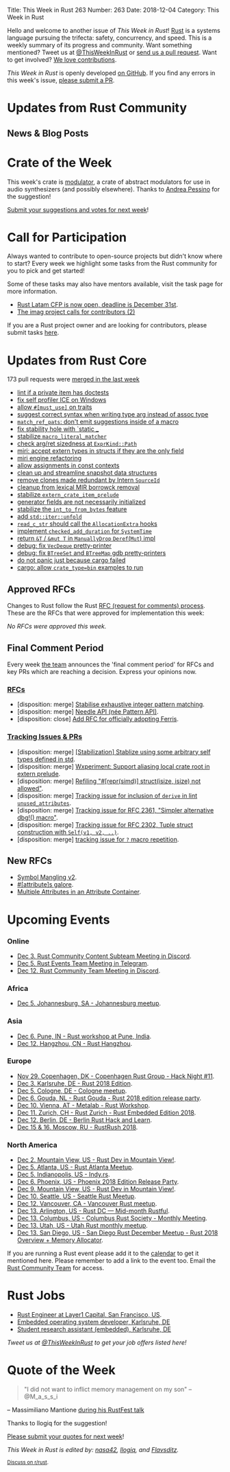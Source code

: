 Title: This Week in Rust 263
Number: 263
Date: 2018-12-04
Category: This Week in Rust

Hello and welcome to another issue of *This Week in Rust*!
[Rust](http://rust-lang.org) is a systems language pursuing the trifecta: safety, concurrency, and speed.
This is a weekly summary of its progress and community.
Want something mentioned? Tweet us at [@ThisWeekInRust](https://twitter.com/ThisWeekInRust) or [send us a pull request](https://github.com/cmr/this-week-in-rust).
Want to get involved? [We love contributions](https://github.com/rust-lang/rust/blob/master/CONTRIBUTING.md).

*This Week in Rust* is openly developed [on GitHub](https://github.com/cmr/this-week-in-rust).
If you find any errors in this week's issue, [please submit a PR](https://github.com/cmr/this-week-in-rust/pulls).

# Updates from Rust Community

## News & Blog Posts

# Crate of the Week

This week's crate is [modulator](https://crates.io/crates/modulator), a crate of abstract modulators for use in audio synthesizers (and possibly elsewhere). Thanks to [Andrea Pessino](https://www.youtube.com/watch?v=n-txrCMvdms) for the suggestion!

[Submit your suggestions and votes for next week][submit_crate]!

[submit_crate]: https://users.rust-lang.org/t/crate-of-the-week/2704

# Call for Participation

Always wanted to contribute to open-source projects but didn't know where to start?
Every week we highlight some tasks from the Rust community for you to pick and get started!

Some of these tasks may also have mentors available, visit the task page for more information.

* [Rust Latam CFP is now open, deadline is December 31st](https://cfp.rustlatam.org/events/rust-latam).
* [The imag project calls for contributors (2)](https://imag-pim.org/blog/2018/12/04/call-for-participation-2/)

If you are a Rust project owner and are looking for contributors, please submit tasks [here][guidelines].

[guidelines]: https://users.rust-lang.org/t/twir-call-for-participation/4821

# Updates from Rust Core

173 pull requests were [merged in the last week][merged]

[merged]: https://github.com/search?q=is%3Apr+org%3Arust-lang+is%3Amerged+merged%3A2018-11-19..2018-11-26

* [lint if a private item has doctests](https://github.com/rust-lang/rust/pull/55367)
* [fix self profiler ICE on Windows](https://github.com/rust-lang/rust/pull/56170)
* [allow `#[must_use]` on traits](https://github.com/rust-lang/rust/pull/55663)
* [suggest correct syntax when writing type arg instead of assoc type](https://github.com/rust-lang/rust/pull/55808)
* [`match_ref_pats`: don't emit suggestions inside of a macro](https://github.com/rust-lang/rust-clippy/pull/3432)
* [fix stability hole with `static _](https://github.com/rust-lang/rust/pull/55983)
* [stabilize `macro_literal_matcher`](https://github.com/rust-lang/rust/pull/56072)
* [check arg/ret sizedness at `ExprKind::Path`](https://github.com/rust-lang/rust/pull/56045)
* [miri: accept extern types in structs if they are the only field](https://github.com/rust-lang/rust/pull/55672)
* [miri engine refactoring](https://github.com/rust-lang/rust/pull/55915)
* [allow assignments in const contexts](https://github.com/rust-lang/rust/pull/56070)
* [clean up and streamline snapshot data structures](https://github.com/rust-lang/rust/pull/55906)
* [remove clones made redundant by Intern `SourceId`](https://github.com/rust-lang/cargo/pull/6347)
* [cleanup from lexical MIR borrowck removal](https://github.com/rust-lang/rust/pull/55959)
* [stabilize `extern_crate_item_prelude`](https://github.com/rust-lang/rust/pull/56032)
* [generator fields are not necessarily initialized](https://github.com/rust-lang/rust/pull/56100)
* [stabilize the `int_to_from_bytes` feature](https://github.com/rust-lang/rust/pull/56207)
* [add `std::iter::unfold`](https://github.com/rust-lang/rust/pull/55869)
* [`read_c_str` should call the `AllocationExtra` hooks](https://github.com/rust-lang/rust/pull/56210)
* [implement `checked_add_duration` for `SystemTime`](https://github.com/rust-lang/rust/pull/55527)
* [return `&T` / `&mut T` in `ManuallyDrop` `Deref`(`Mut`) impl](https://github.com/rust-lang/rust/pull/55485)
* [debug: fix `VecDeque` pretty-printer](https://github.com/rust-lang/rust/pull/55961)
* [debug: fix `BTreeSet` and `BTreeMap` gdb pretty-printers](https://github.com/rust-lang/rust/pull/56144)
* [do not panic just because cargo failed](https://github.com/rust-lang/rust/pull/55867)
* [cargo: allow `crate_type=bin` examples to run](https://github.com/rust-lang/cargo/pull/6330)

## Approved RFCs

Changes to Rust follow the Rust [RFC (request for comments)
process](https://github.com/rust-lang/rfcs#rust-rfcs). These
are the RFCs that were approved for implementation this week:

*No RFCs were approved this week.*

## Final Comment Period

Every week [the team](https://www.rust-lang.org/team.html) announces the
'final comment period' for RFCs and key PRs which are reaching a
decision. Express your opinions now.

### [RFCs](https://github.com/rust-lang/rfcs/labels/final-comment-period)

* [disposition: merge] [Stabilise exhaustive integer pattern matching](https://github.com/rust-lang/rfcs/pull/2591).
* [disposition: merge] [Needle API (née Pattern API)](https://github.com/rust-lang/rfcs/pull/2500).
* [disposition: close] [Add RFC for officially adopting Ferris](https://github.com/rust-lang/rfcs/pull/2328).

### [Tracking Issues & PRs](https://github.com/rust-lang/rust/labels/final-comment-period)

* [disposition: merge] [[Stabilization] Stablize using some arbitrary self types defined in std](https://github.com/rust-lang/rust/issues/55786).
* [disposition: merge] [Wxperiment: Support aliasing local crate root in extern prelude](https://github.com/rust-lang/rust/pull/55275).
* [disposition: merge] [Refiling "#[repr(simd)] struct(isize, isize) not allowed"](https://github.com/rust-lang/rust/issues/55078).
* [disposition: merge] [Tracking issue for inclusion of `derive` in lint `unused_attributes`](https://github.com/rust-lang/rust/issues/54651).
* [disposition: merge] [Tracking issue for RFC 2361, "Simpler alternative dbg!() macro"](https://github.com/rust-lang/rust/issues/54306).
* [disposition: merge] [Tracking issue for RFC 2302, Tuple struct construction with `Self(v1, v2, ..)`](https://github.com/rust-lang/rust/issues/51994).
* [disposition: merge] [tracking issue for `?` macro repetition](https://github.com/rust-lang/rust/issues/48075).

## New RFCs

* [Symbol Mangling v2](https://github.com/rust-lang/rfcs/pull/2603).
* [#[attribute]s galore](https://github.com/rust-lang/rfcs/pull/2602).
* [Multiple Attributes in an Attribute Container](https://github.com/rust-lang/rfcs/pull/2600).

# Upcoming Events

### Online

* [Dec  3. Rust Community Content Subteam Meeting in Discord](https://discordapp.com/channels/442252698964721669/443773747350994945).
* [Dec  5. Rust Events Team Meeting in Telegram](https://t.me/joinchat/EkKINhHCgZ9llzvPidOssA).
* [Dec 12. Rust Community Team Meeting in Discord](https://discordapp.com/channels/442252698964721669/443773747350994945).

### Africa

* [Dec  5. Johannesburg, SA - Johannesburg meetup](https://www.meetup.com/Johannesburg-Rust-Meetup/events/jdqplqyxqbhb/).

### Asia

* [Dec  6. Pune, IN - Rust workshop at Pune, India](https://reps.mozilla.org/e/rust-community-meetup-pune/).
* [Dec 12. Hangzhou, CN - Rust Hangzhou](https://www.meetup.com/Rust-Hangzhou/events/256338781/).

### Europe

* [Nov 29. Copenhagen, DK - Copenhagen Rust Group - Hack Night #11](http://cph.rs/).
* [Dec  3. Karlsruhe, DE - Rust 2018 Edition](https://www.meetup.com/Rust-Hack-Learn-Karlsruhe/events/256200841/?_xtd=gqFyqTE5MzgwNjQ5OKFwp2FuZHJvaWQ&from=ref).
* [Dec  5. Cologne, DE - Cologne meetup](https://rust.cologne/2018/12/05/rust-2018-eve.html).
* [Dec  6. Gouda, NL - Rust Gouda - Rust 2018 edition release party](https://www.meetup.com/Rust-Gouda/events/254877742/).
* [Dec 10. Vienna, AT - Metalab - Rust Workshop](https://metalab.at/wiki/Rust-Workshop).
* [Dec 11. Zurich, CH - Rust Zurich - Rust Embedded Edition 2018](https://www.meetup.com/Rust-Zurich/events/255279763/).
* [Dec 12. Berlin, DE - Berlin Rust Hack and Learn](https://www.meetup.com/opentechschool-berlin/events/rjgkhqyxqbqb/).
* [Dec 15 & 16. Moscow, RU - RustRush 2018](https://rustrush.ru).

### North America

* [Dec  2. Mountain View, US - Rust Dev in Mountain View!](https://www.meetup.com/Rust-Dev-in-Mountain-View/events/glnfcpyxqbdb/).
* [Dec  5. Atlanta, US - Rust Atlanta Meetup](https://www.meetup.com/Rust-ATL/events/cbcmbqyxqbhb/).
* [Dec  5. Indianopolis, US - Indy.rs](https://www.meetup.com/indyrs/events/mffbtpyxqbhb/).
* [Dec  6. Phoenix, US - Phoenix 2018 Edition Release Party](https://www.meetup.com/Desert-Rustaceans/events/256503618).
* [Dec  9. Mountain View, US - Rust Dev in Mountain View!](https://www.meetup.com/Rust-Dev-in-Mountain-View/events/glnfcpyxqbmb/).
* [Dec 10. Seattle, US - Seattle Rust Meetup](https://www.meetup.com/Seattle-Rust-Meetup/events/pkggvpyxqbnb/).
* [Dec 12. Vancouver, CA - Vancouver Rust meetup](https://www.meetup.com/Vancouver-Rust/events/rzszlqyxqbqb/).
* [Dec 13. Arlington, US - Rust DC — Mid-month Rustful](https://www.meetup.com/RustDC/events/256181658).
* [Dec 13. Columbus, US - Columbus Rust Society - Monthly Meeting](https://www.meetup.com/columbus-rs/events/dbcfrpyxqbrb/).
* [Dec 13. Utah, US - Utah Rust monthly meetup](https://www.meetup.com/utahrust/events/255209738/).
* [Dec 13. San Diego, US - San Diego Rust December Meetup - Rust 2018 Overview + Memory Allocator](https://www.meetup.com/San-Diego-Rust/events/256264465/).

If you are running a Rust event please add it to the [calendar] to get
it mentioned here. Please remember to add a link to the event too.
Email the [Rust Community Team][community] for access.

[calendar]: https://www.google.com/calendar/embed?src=apd9vmbc22egenmtu5l6c5jbfc%40group.calendar.google.com
[community]: mailto:community-team@rust-lang.org

# Rust Jobs

* [Rust Engineer at Layer1 Capital, San Francisco, US](https://angel.co/layer1-capital/jobs/459718-rust-engineer).
* [Embedded operating system developer, Karlsruhe, DE](https://www.pse.kit.edu/karriere/joboffer.php?id=2093&language=en)
* [Student research assistant (embedded), Karlsruhe, DE](https://twitter.com/oli_obk/status/1064856324071178240)

*Tweet us at [@ThisWeekInRust](https://twitter.com/ThisWeekInRust) to get your job offers listed here!*

# Quote of the Week

> "I did not want to inflict memory management on my son" – @M_a_s_s_i

– Massimiliano Mantione [during his RustFest talk](https://twitter.com/RustFest/status/1058302698834087936)

Thanks to llogiq for the suggestion!

[Please submit your quotes for next week](http://users.rust-lang.org/t/twir-quote-of-the-week/328)!

*This Week in Rust is edited by: [nasa42](https://github.com/nasa42), [llogiq](https://github.com/llogiq), and [Flavsditz](https://github.com/Flavsditz).*

<small>[Discuss on r/rust]().</small>
